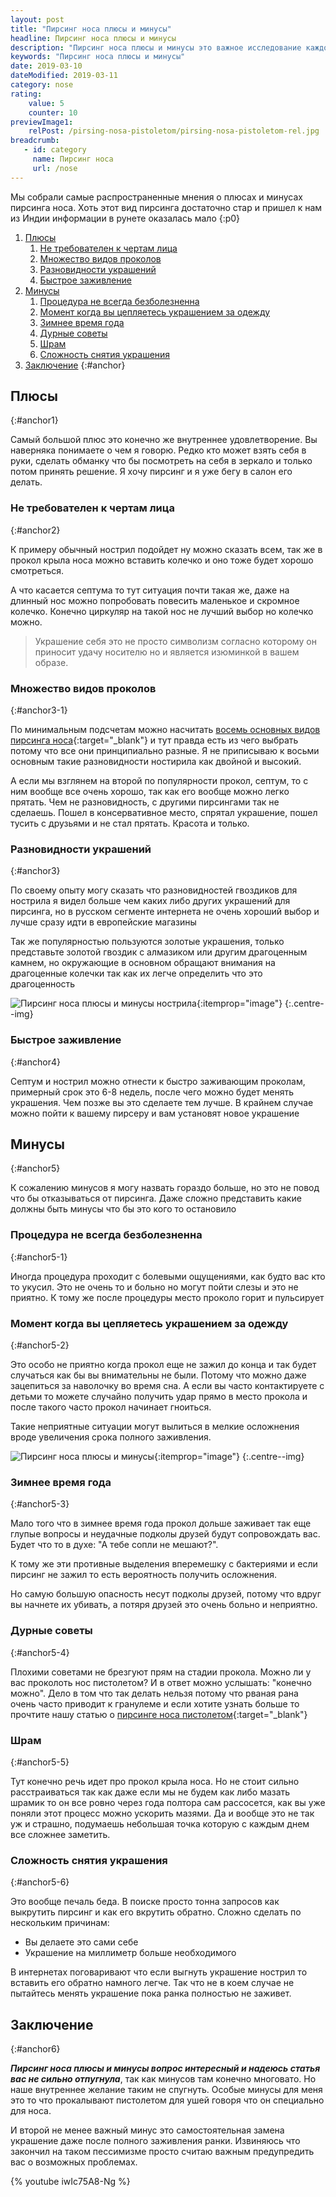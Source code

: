 ```yaml
---
layout: post
title: "Пирсинг носа плюсы и минусы"
headline: Пирсинг носа плюсы и минусы
description: "Пирсинг носа плюсы и минусы это важное исследование каждого новичка, однажды мы тоже задались таким вопросом и вот к чему мы пришли"
keywords: "Пирсинг носа плюсы и минусы"
date: 2019-03-10
dateModified: 2019-03-11
category: nose
rating: 
    value: 5
    counter: 10
previewImage1: 
    relPost: /pirsing-nosa-pistoletom/pirsing-nosa-pistoletom-rel.jpg
breadcrumb:
   - id: category
     name: Пирсинг носа
     url: /nose
---
```


Мы собрали самые распространенные мнения о плюсах и минусах пирсинга носа. Хоть этот вид пирсинга достаточно стар и пришел к нам из Индии информации в рунете оказалась мало
{:p0}

1. [Плюсы](#anchor1)
    1. [Не требователен к чертам лица](#anchor2)
    1. [Множество видов проколов](#anchor3-1)
    1. [Разновидности украшений](#anchor3)
    1. [Быстрое заживление](#anchor4)
1. [Минусы](#anchor5)
    1. [Процедура не всегда безболезненна](#anchor5-1)
    1. [Момент когда вы цепляетесь украшением за одежду](#anchor5-2)
    1. [Зимнее время года](#anchor5-3)
    1. [Дурные советы](#anchor5-4)
    1. [Шрам](#anchor5-5)
    1. [Сложность снятия украшения](#anchor5-6)
1. [Заключение](#anchor6)
{:#anchor}


## Плюсы
{:#anchor1}

Самый большой плюс это конечно же внутреннее удовлетворение. Вы наверняка понимаете о чем я говорю. Редко кто может взять себя в руки, сделать обманку что бы посмотреть на себя в зеркало и только потом принять решение. Я хочу пирсинг и я уже бегу в салон его делать. 

### Не требователен к чертам лица
{:#anchor2}

К примеру обычный нострил подойдет ну можно сказать всем, так же в прокол крыла носа можно вставить колечко и оно тоже будет хорошо смотреться.
 
А что касается септума то тут ситуация почти такая же, даже на длинный нос можно попробовать повесить маленькое и скромное колечко. Конечно циркуляр на такой нос не лучший выбор но колечко можно.

> Украшение себя это не просто символизм согласно которому он приносит удачу носителю но и является изюминкой в вашем образе. 

### Множество видов проколов
{:#anchor3-1}

По минимальным подсчетам можно насчитать [восемь основных видов пирсинга носа](https://prsng.ru/nose/vidy-pirsinga-nosa/){:target="_blank"} и тут правда есть из чего выбрать потому что все они принципиально разные. Я не приписываю к восьми основным такие разновидности ностирила как двойной и высокий.

А если мы взглянем на второй по популярности прокол, септум, то с ним вообще все очень хорошо, так как его вообще можно легко прятать. Чем не разновидность, с другими пирсингами так не сделаешь. Пошел в консервативное место, спрятал украшение, пошел тусить с друзьями и не стал прятать. Красота и только.

### Разновидности украшений
{:#anchor3}

По своему опыту могу сказать что разновидностей гвоздиков для нострила я видел больше чем каких либо других украшений для пирсинга, но в русском сегменте интернета не очень хороший выбор и лучше сразу идти в европейские магазины 

Так же популярностью пользуются золотые украшения, только представьте золотой гвоздик с алмазиком или другим драгоценным камнем, но окружающие в основном обращают внимания на драгоценные колечки так как их легче определить что это драгоценность

![Пирсинг носа плюсы и минусы нострила](/assets/image/src/pirsing-nosa-plyusy-i-minusy/pirsing-nosa-plyusy-i-minusy-krilo.jpg){:itemprop="image"}
{:.centre--img}

### Быстрое заживление
{:#anchor4}

Септум и нострил можно отнести к быстро заживающим проколам, примерный срок это 6-8 недель, после чего можно будет менять украшения. Чем позже вы это сделаете тем лучше. В крайнем случае можно пойти к вашему пирсеру и вам установят новое украшение

## Минусы
{:#anchor5}

К сожалению минусов я могу назвать гораздо больше, но это не повод что бы отказываться от пирсинга. Даже сложно представить какие должны быть минусы что бы это кого то остановило

### Процедура не всегда безболезненна
{:#anchor5-1}

Иногда процедура проходит с болевыми ощущениями, как будто вас кто то укусил. Это не очень то и больно но могут пойти слезы и это не приятно. К тому же после процедуры место проколо горит и пульсирует 

### Момент когда вы цепляетесь украшением за одежду
{:#anchor5-2}

Это особо не приятно когда прокол еще не зажил до конца и так будет случаться как бы вы внимательны не были. Потому что можно даже зацепиться за наволочку во время сна. А если вы часто контактируете с детьми то можете случайно получить удар прямо в место прокола и после такого часто прокол начинает гноиться.

Такие неприятные ситуации могут вылиться в мелкие осложнения вроде увеличения срока полного заживления.

![Пирсинг носа плюсы и минусы](/assets/image/src/pirsing-nosa-plyusy-i-minusy/pirsing-nosa-plyusy-i-minusy-sovmejenie-vidov.jpg){:itemprop="image"}
{:.centre--img}

### Зимнее время года
{:#anchor5-3}

Мало того что в зимнее время года прокол дольше заживает так еще глупые вопросы и неудачные подколы друзей будут сопровождать вас. Будет что то в духе: "А тебе сопли не мешают?". 

К тому же эти противные выделения вперемешку с бактериями и если пирсинг не зажил то есть вероятность получить осложнения.
 
Но самую большую опасность несут подколы друзей, потому что вдруг вы начнете их убивать, а потяря друзей это очень больно и неприятно.   

### Дурные советы 
{:#anchor5-4}

Плохими советами не брезгуют прям на стадии прокола. Можно ли у вас проколоть нос пистолетом? И в ответ можно услышать: "конечно можно". Дело в том что так делать нельзя потому что рваная рана очень часто приводит к гранулеме и если хотите узнать больше то прочтите нашу статью о [пирсинге носа пистолетом](https://prsng.ru/nose/pirsing-nosa-pistoletom/){:target="_blank"} 

### Шрам
{:#anchor5-5}

Тут конечно речь идет про прокол крыла носа. Но не стоит сильно расстраиваться так как даже если мы не будем как либо мазать шрамик то он все ровно через года полтора сам рассосется, как вы уже поняли этот процесс можно ускорить мазями. Да и вообще это не так уж и страшно, подумаешь небольшая точка которую с каждым днем все сложнее заметить.

### Сложность снятия украшения
{:#anchor5-6}

Это вообще печаль беда. В поиске просто тонна запросов как выкрутить пирсинг и как его вкрутить обратно. Сложно сделать по нескольким причинам:

- Вы делаете это сами себе
- Украшение на миллиметр больше необходимого

В интернетах поговаривают что если выгнуть украшение нострил то вставить его обратно намного легче. Так что не в коем случае не пытайтесь менять украшение пока ранка полностью не заживет.

## Заключение
{:#anchor6}

***Пирсинг носа плюсы и минусы вопрос интересный и надеюсь статья вас не сильно отпугнула***, так как минусов там конечно многовато. Но наше внутреннее желание таким не спугнуть. Особые минусы для меня это то что прокалывают пистолетом для ушей говоря что он специально для носа.

И второй не менее важный минус это самостоятельная замена украшение даже после полного заживления
ранки. Извиняюсь что закончил на таком пессимизме просто считаю важным предупредить вас о возможных проблемах. 

{% youtube iwIc75A8-Ng %}
